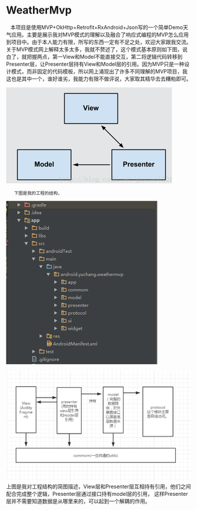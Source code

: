 # WeatherMvp
      本项目是使用MVP+OkHttp+Retrofit+RxAndroid+Json写的一个简单Demo天气应用。主要是展示我对MVP模式的理解以及融合了响应式编程的MVP怎么应用到项目中。由于本人能力有限，所写的东西一定有不足之处，欢迎大家跟我交流。
        关于MVP模式网上解释太多太多，我就不赘述了，这个模式基本原则如下图，说白了，就把握两点，第一View和Model不能直接交互，第二将逻辑代码转移到Presenter层，让Presenter层持有View和Model层的引用。因为MVP只是一种设计模式，而非固定的代码模板，所以网上涌现出了许多不同理解的MVP项目，我这也是其中一个，谁好谁劣，我能力有限不做评说，大家取其精华去去糟粕即可。

![image](https://github.com/YuChang45/WeatherMvp/blob/master/app/src/main/res/raw/mvp.png)

       下图是我的工程的结构，

![image](https://github.com/YuChang45/WeatherMvp/blob/master/app/src/main/res/raw/gc01.png)

![image](https://github.com/YuChang45/WeatherMvp/blob/master/app/src/main/res/raw/gc02.png)
上图是我对工程结构的简图描述，View层和Presenter层互相持有引用，他们之间配合完成整个逻辑，Presenter层通过接口持有model层的引用，
这样Presenter层并不需要知道数据是从哪里来的，可以起到一个解耦的作用。





